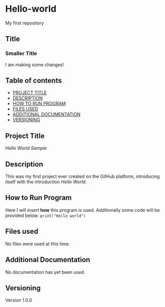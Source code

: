 # Hello-world
My first repository

## Title
### Smaller Title
I am making some changes!

## Table of contents

- [PROJECT TITLE](#Project-Title)
- [DESCRIPTION](#Description)
- [HOW TO RUN PROGRAM](#How-to-Run-Program)
- [FILES USED](#Files-used)
- [ADDITIONAL DOCUMENTATION](#Additional-Documentation)
- [VERSIONING](#Versioning)

## Project Title

*Hello World Sample*

## Description

This was my first project ever created on the GitHub platform, introducing itself with the introduction *Hello World*.

## How to Run Program
Here I will insert **how** this program is used. Additionally some code will be provided below:
`print("Hello world")`

## Files used
No files were used at this time.

## Additional Documentation
No documentation has yet been used.

## Versioning
Version 1.0.0
